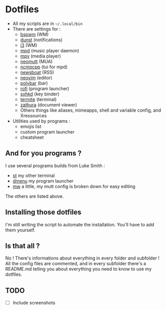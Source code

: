 # Dotfiles

* All my scripts are in `~/.local/bin`
* There are settings for :
	* [bspwm](https://github.com/baskerville/bspwm) (WM)
	* [dunst](https://github.com/dunst-project/dunst) (notifications)
	* [i3](https://github.com/Airblader/i3/tree/gaps-next) (WM)
	* [mpd](https://github.com/MusicPlayerDaemon/MPD) (music player daemon)
	* [mpv](https://github.com/mpv-player/mpv) (media player)
	* [neomutt](https://github.com/neomutt/neomutt) (MUA)
	* [ncmpcpp](https://github.com/ncmpcpp/ncmpcpp) (tui for mpd)
	* [newsboat](https://github.com/newsboat/newsboat) (RSS)
	* [neovim](https://github.com/neovim/neovim) (editor)
	* [polybar](https://github.com/polybar/polybar) (bar)
	* [rofi](https://github.com/davatorium/rofi) (program launcher)
	* [sxhkd](https://github.com/baskerville/sxhkd) (key binder)
	* [termite](https://github.com/thestinger/termite/) (terminal)
	* [zathura](https://github.com/pwmt/zathura) (document viewer)
	* Others things like aliases, mimeapps, shell and variable config, and Xressources
* Utilities used by programs :
	* emojis list
	* custom program launcher
	* cheatsheet

## And for you programs ?

I use several programs builds from Luke Smith :
* [st](https://github.com/lukesmithxyz/st) my other terminal
* [dmenu](https://github.com/lukesmithxyz/dmenu) my program launcher
* [mw](https://github.com/lukesmithxyz/mutt-wizard) a little, my mutt config is broken down for easy editing

The others are listed above.

## Installing those dotfiles

I'm still writing the script to automate the installation. You'll have to add them yourself. 


## Is that all ?

No ! There's informations about everything in every folder and subfolder ! All the config files are commented, and in every subfolder there's a README.md telling you about everything you need to know to use my dotfiles.


## TODO
* [ ] Include screenshots
